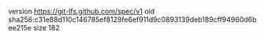version https://git-lfs.github.com/spec/v1
oid sha256:c31e88d110c146785ef8129fe6ef911d9c0893139deb189cff94960d6bee215e
size 182
